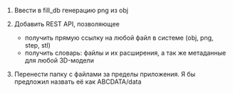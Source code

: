 1) Ввести в fill_db генерацию png из obj
2) Добавить REST API, позволяющее
    * получить прямую ссылку на любой файл в системе (obj, png, step, stl)
    * получить словарь: файлы и их расширения, а так же метаданные для любой 3D-модели
    
3) Перенести папку с файлами за пределы приложения. Я бы предложил назвать её как ABCDATA/data
